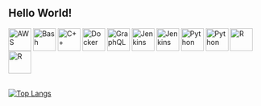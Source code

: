 ## Hello World!

<!-- https://devicon.dev/ -->
<div style="display: inline_block">
  <img align="center" alt="AWS" height="45" width="45" src="https://cdn.jsdelivr.net/gh/devicons/devicon/icons/amazonwebservices/amazonwebservices-original.svg">
  <img align="center" alt="Bash" height="45" width="45" src="https://cdn.jsdelivr.net/gh/devicons/devicon/icons/bash/bash-original.svg">
  <img align="center" alt="C++" height="45" width="45" src="https://cdn.jsdelivr.net/gh/devicons/devicon/icons/cplusplus/cplusplus-original.svg">
  <img align="center" alt="Docker" height="45" width="45" src="https://cdn.jsdelivr.net/gh/devicons/devicon/icons/docker/docker-original.svg">
  <img align="center" alt="GraphQL" height="45" width="45" src="https://cdn.jsdelivr.net/gh/devicons/devicon/icons/graphql/graphql-plain.svg">
  <img align="center" alt="Jenkins" height="45" width="45" src="https://cdn.jsdelivr.net/gh/devicons/devicon/icons/jenkins/jenkins-original.svg">
  <img align="center" alt="Jenkins" height="45" width="45" src="https://cdn.jsdelivr.net/gh/devicons/devicon/icons/apachekafka/apachekafka-original.svg">
  <img align="center" alt="Python" height="45" width="45" src="https://cdn.jsdelivr.net/gh/devicons/devicon/icons/kubernetes/kubernetes-plain.svg">
  <img align="center" alt="Python" height="45" width="45" src="https://cdn.jsdelivr.net/gh/devicons/devicon/icons/python/python-original.svg">
  <img align="center" alt="R" height="45" width="45" src="https://cdn.jsdelivr.net/gh/devicons/devicon/icons/r/r-original.svg">
  <img align="center" alt="R" height="45" width="45" src="https://cdn.jsdelivr.net/gh/devicons/devicon/icons/redis/redis-original.svg">
</div><br>

[![Top Langs](https://github-readme-stats.vercel.app/api/top-langs/?username=vasconcelos-dev&layout=compact&theme=github_dark)](https://github.com/vasconcelos-dev/github-readme-stats)
